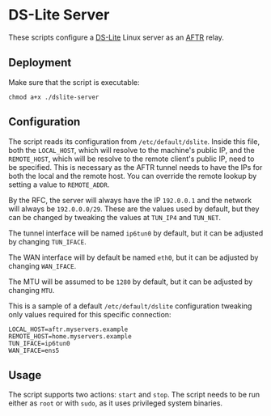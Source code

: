 # DS-Lite Server

These scripts configure a [DS-Lite](https://www.rfc-editor.org/rfc/rfc6333) Linux server as an [AFTR](https://www.rfc-editor.org/rfc/rfc6333#section-6) relay.

## Deployment

Make sure that the script is executable:

```shell
chmod a+x ./dslite-server
```

## Configuration

The script reads its configuration from `/etc/default/dslite`. Inside this file, both the `LOCAL_HOST`, which will resolve to the machine's public IP, and the `REMOTE_HOST`, which will be resolve to the remote client's public IP, need to be specified. This is necessary as the AFTR tunnel needs to have the IPs for both the local and the remote host. You can override the remote lookup by setting a value to `REMOTE_ADDR`.

By the RFC, the server will always have the IP `192.0.0.1` and the network will always be `192.0.0.0/29`. These are the values used by default, but they can be changed by tweaking the values at `TUN_IP4` and `TUN_NET`.

The tunnel interface will be named `ip6tun0` by default, but it can be adjusted by changing `TUN_IFACE`.

The WAN interface will by default be named `eth0`, but it can be adjusted by changing `WAN_IFACE`.

The MTU will be assumed to be `1280` by default, but it can be adjusted by changing `MTU`.

This is a sample of a default `/etc/default/dslite` configuration tweaking only values required for this specific connection:

```shell
LOCAL_HOST=aftr.myservers.example
REMOTE_HOST=home.myservers.example
TUN_IFACE=ip6tun0
WAN_IFACE=ens5
```

## Usage

The script supports two actions: `start` and `stop`. The script needs to be run either as `root` or with `sudo`, as it uses privileged system binaries.
